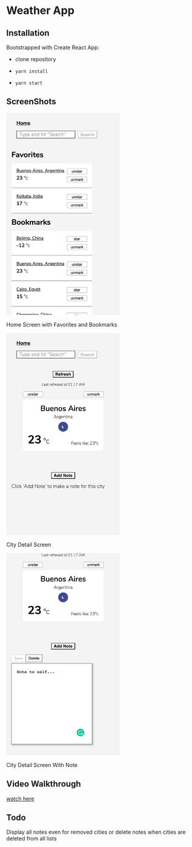 # Weather App

## Installation

Bootstrapped with Create React App:

- clone repository

- `yarn install`

- `yarn start`

## ScreenShots

<img src="./screenshots/home.png" alt="Home Screen with Favorites and Bookmarks" width="300"/>

Home Screen with Favorites and Bookmarks

<img src="./screenshots/city.png" alt="City Detail Screen" width="300"/>

City Detail Screen

<img src="./screenshots/note.png" alt="City Detail Screen with Note" width="300"/>

City Detail Screen With Note

## Video Walkthrough

[watch here](https://youtu.be/6z6iVuVFZrE)

## Todo

Display all notes even for removed cities or
delete notes when cities are deleted from all lists
